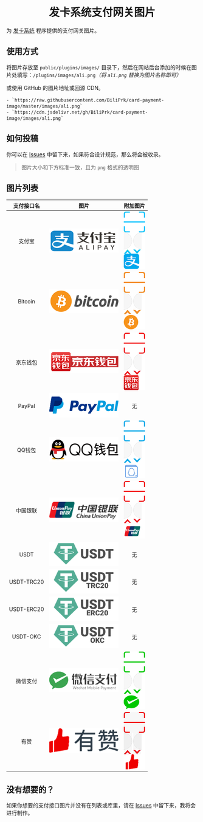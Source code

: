 <h1 align="center">发卡系统支付网关图片</h1>

为 [发卡系统](https://github.com/Tai7sy/card-system) 程序提供的支付网关图片。


## 使用方式

  将图片存放至 `public/plugins/images/` 目录下，然后在网站后台添加的时候在图片处填写：`/plugins/images/ali.png`_（将 `ali.png` 替换为图片名称即可）_

  或使用 GitHub 的图片地址或回源 CDN。

    - `https://raw.githubusercontent.com/BiliPrk/card-payment-image/master/images/ali.png`
    - `https://cdn.jsdelivr.net/gh/BiliPrk/card-payment-image/images/ali.png`


## 如何投稿

  你可以在 [Issues](https://github.com/BiliPrk/card-payment-image/issues) 中留下来，如果符合设计规范，那么将会被收录。

  > 图片大小和下方标准一致，且为 `png` 格式的透明图


## 图片列表

  | 支付接口名 | 图片 | 附加图片 |
  | :---: | :---: | :---: |
  | 支付宝 | ![ali.png](https://raw.githubusercontent.com/BiliPrk/card-payment-image/master/images/ali.png) | ![ali_qr.png](https://raw.githubusercontent.com/BiliPrk/card-payment-image/master/images/ali_qr.png) |
  | Bitcoin | ![btc.png](https://raw.githubusercontent.com/BiliPrk/card-payment-image/master/images/btc.png) | ![btc_qr.png](https://raw.githubusercontent.com/BiliPrk/card-payment-image/master/images/btc_qr.png) |
  | 京东钱包 | ![jd.png](https://raw.githubusercontent.com/BiliPrk/card-payment-image/master/images/jd.png) | ![jd_qr.png](https://raw.githubusercontent.com/BiliPrk/card-payment-image/master/images/jd_qr.png) |
  | PayPal | ![paypal.png](https://raw.githubusercontent.com/BiliPrk/card-payment-image/master/images/paypal.png) | 无 |
  | QQ钱包 | ![qq.png](https://raw.githubusercontent.com/BiliPrk/card-payment-image/master/images/qq.png) | ![qq_qr.png](https://raw.githubusercontent.com/BiliPrk/card-payment-image/master/images/qq_qr.png) |
  | 中国银联 | ![unionpay.png](https://raw.githubusercontent.com/BiliPrk/card-payment-image/master/images/unionpay.png) | ![unionpay_qr.png](https://raw.githubusercontent.com/BiliPrk/card-payment-image/master/images/unionpay_qr.png) |
  | USDT | ![usdt.png](https://raw.githubusercontent.com/BiliPrk/card-payment-image/master/images/usdt.png) | 无 |
  | USDT-TRC20 | ![usdt-trc20.png](https://raw.githubusercontent.com/BiliPrk/card-payment-image/master/images/usdt-trc20.png) | 无 |
  | USDT-ERC20 | ![usdt-erc20.png](https://raw.githubusercontent.com/BiliPrk/card-payment-image/master/images/usdt-erc20.png) | 无 |
  | USDT-OKC | ![usdt-okc.png](https://raw.githubusercontent.com/BiliPrk/card-payment-image/master/images/usdt-okc.png) | 无 |
  | 微信支付 | ![wx.png](https://raw.githubusercontent.com/BiliPrk/card-payment-image/master/images/wx.png) | ![wx_qr.png](https://raw.githubusercontent.com/BiliPrk/card-payment-image/master/images/wx_qr.png) |
  | 有赞 | ![youzan.png](https://raw.githubusercontent.com/BiliPrk/card-payment-image/master/images/youzan.png) | ![youzan_qr.png](https://raw.githubusercontent.com/BiliPrk/card-payment-image/master/images/youzan_qr.png) |


## 没有想要的？

  如果你想要的支付接口图片并没有在列表或库里，请在 [Issues](https://github.com/BiliPrk/card-payment-image/issues) 中留下来，我将会进行制作。
